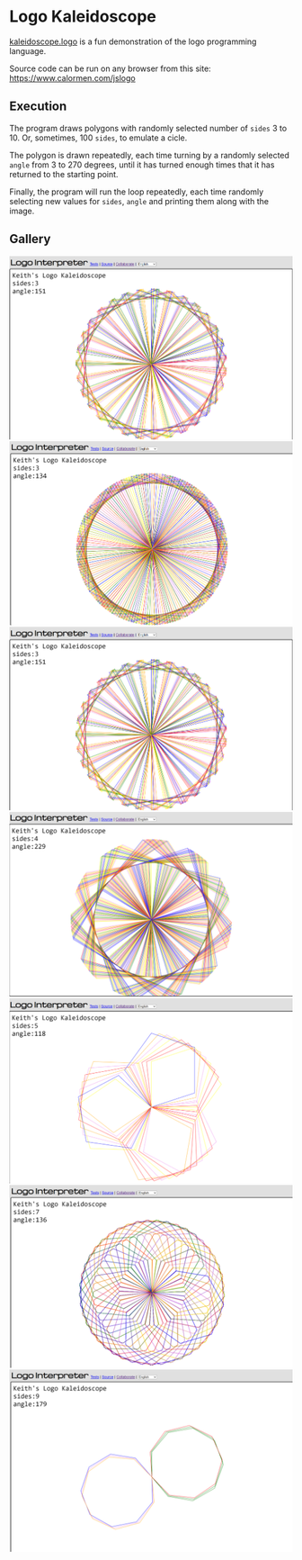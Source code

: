 # Logo Kaleidoscope
[kaleidoscope.logo](https://github.com/kdelaney-owneriq/public/blob/master/logo/src/kaleidoscope.logo) is a fun demonstration of the logo programming language.

Source code can be run on any browser from this site: https://www.calormen.com/jslogo

## Execution  
The program draws polygons with randomly selected number of `sides` 3 to 10. Or, sometimes, 100 `sides`, to emulate a cicle.  

The polygon is drawn repeatedly, each time turning by a randomly selected `angle` from 3 to 270 degrees, until it has turned enough times that it has returned to the starting point.  

Finally, the program will run the loop repeatedly, each time randomly selecting new values for `sides`, `angle` and printing them along with the image.

## Gallery
![example_1](https://github.com/kdelaney-owneriq/public/blob/master/logo/images/Logo_kaledoscope_100_137.png?raw=true)
![example_2](https://github.com/kdelaney-owneriq/public/blob/master/logo/images/Logo_kaledoscope_3_134.png?raw=true)
![example_3](https://github.com/kdelaney-owneriq/public/blob/master/logo/images/Logo_kaledoscope_3_151.png?raw=true)
![example_4](https://github.com/kdelaney-owneriq/public/blob/master/logo/images/Logo_kaledoscope_4_229.png?raw=true)
![example_5](https://github.com/kdelaney-owneriq/public/blob/master/logo/images/Logo_kaledoscope_5_118.png?raw=true)
![example_6](https://github.com/kdelaney-owneriq/public/blob/master/logo/images/Logo_kaledoscope_7_136.png?raw=true)
![example_7](https://github.com/kdelaney-owneriq/public/blob/master/logo/images/Logo_kaledoscope_9_179.png?raw=true)
